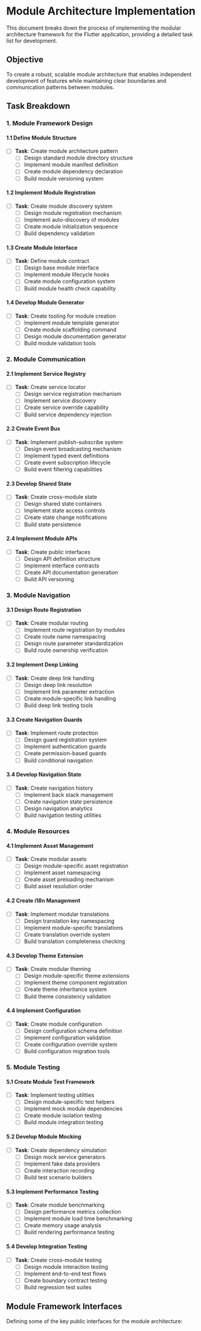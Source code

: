 # Module Architecture Implementation

This document breaks down the process of implementing the modular architecture framework for the Flutter application, providing a detailed task list for development.

## Objective
To create a robust, scalable module architecture that enables independent development of features while maintaining clear boundaries and communication patterns between modules.

## Task Breakdown

### 1. Module Framework Design

#### 1.1 Define Module Structure
- [ ] **Task**: Create module architecture pattern
  - [ ] Design standard module directory structure
  - [ ] Implement module manifest definition
  - [ ] Create module dependency declaration
  - [ ] Build module versioning system

#### 1.2 Implement Module Registration
- [ ] **Task**: Create module discovery system
  - [ ] Design module registration mechanism
  - [ ] Implement auto-discovery of modules
  - [ ] Create module initialization sequence
  - [ ] Build dependency validation

#### 1.3 Create Module Interface
- [ ] **Task**: Define module contract
  - [ ] Design base module interface
  - [ ] Implement module lifecycle hooks
  - [ ] Create module configuration system
  - [ ] Build module health check capability

#### 1.4 Develop Module Generator
- [ ] **Task**: Create tooling for module creation
  - [ ] Implement module template generator
  - [ ] Create module scaffolding command
  - [ ] Design module documentation generator
  - [ ] Build module validation tools

### 2. Module Communication

#### 2.1 Implement Service Registry
- [ ] **Task**: Create service locator
  - [ ] Design service registration mechanism
  - [ ] Implement service discovery
  - [ ] Create service override capability
  - [ ] Build service dependency injection

#### 2.2 Create Event Bus
- [ ] **Task**: Implement publish-subscribe system
  - [ ] Design event broadcasting mechanism
  - [ ] Implement typed event definitions
  - [ ] Create event subscription lifecycle
  - [ ] Build event filtering capabilities

#### 2.3 Develop Shared State
- [ ] **Task**: Create cross-module state
  - [ ] Design shared state containers
  - [ ] Implement state access controls
  - [ ] Create state change notifications
  - [ ] Build state persistence

#### 2.4 Implement Module APIs
- [ ] **Task**: Create public interfaces
  - [ ] Design API definition structure
  - [ ] Implement interface contracts
  - [ ] Create API documentation generation
  - [ ] Build API versioning

### 3. Module Navigation

#### 3.1 Design Route Registration
- [ ] **Task**: Create modular routing
  - [ ] Implement route registration by modules
  - [ ] Create route name namespacing
  - [ ] Design route parameter standardization
  - [ ] Build route ownership verification

#### 3.2 Implement Deep Linking
- [ ] **Task**: Create deep link handling
  - [ ] Design deep link resolution
  - [ ] Implement link parameter extraction
  - [ ] Create module-specific link handling
  - [ ] Build deep link testing tools

#### 3.3 Create Navigation Guards
- [ ] **Task**: Implement route protection
  - [ ] Design guard registration system
  - [ ] Implement authentication guards
  - [ ] Create permission-based guards
  - [ ] Build conditional navigation

#### 3.4 Develop Navigation State
- [ ] **Task**: Create navigation history
  - [ ] Implement back stack management
  - [ ] Create navigation state persistence
  - [ ] Design navigation analytics
  - [ ] Build navigation testing utilities

### 4. Module Resources

#### 4.1 Implement Asset Management
- [ ] **Task**: Create modular assets
  - [ ] Design module-specific asset registration
  - [ ] Implement asset namespacing
  - [ ] Create asset preloading mechanism
  - [ ] Build asset resolution order

#### 4.2 Create i18n Management
- [ ] **Task**: Implement modular translations
  - [ ] Design translation key namespacing
  - [ ] Implement module-specific translations
  - [ ] Create translation override system
  - [ ] Build translation completeness checking

#### 4.3 Develop Theme Extension
- [ ] **Task**: Create modular theming
  - [ ] Design module-specific theme extensions
  - [ ] Implement theme component registration
  - [ ] Create theme inheritance system
  - [ ] Build theme consistency validation

#### 4.4 Implement Configuration
- [ ] **Task**: Create module configuration
  - [ ] Design configuration schema definition
  - [ ] Implement configuration validation
  - [ ] Create configuration override system
  - [ ] Build configuration migration tools

### 5. Module Testing

#### 5.1 Create Module Test Framework
- [ ] **Task**: Implement testing utilities
  - [ ] Design module-specific test helpers
  - [ ] Implement mock module dependencies
  - [ ] Create module isolation testing
  - [ ] Build module integration testing

#### 5.2 Develop Module Mocking
- [ ] **Task**: Create dependency simulation
  - [ ] Design mock service generators
  - [ ] Implement fake data providers
  - [ ] Create interaction recording
  - [ ] Build test scenario builders

#### 5.3 Implement Performance Testing
- [ ] **Task**: Create module benchmarking
  - [ ] Design performance metrics collection
  - [ ] Implement module load time benchmarking
  - [ ] Create memory usage analysis
  - [ ] Build rendering performance testing

#### 5.4 Develop Integration Testing
- [ ] **Task**: Create cross-module testing
  - [ ] Design module interaction testing
  - [ ] Implement end-to-end test flows
  - [ ] Create boundary contract testing
  - [ ] Build regression test suites

## Module Framework Interfaces

Defining some of the key public interfaces for the module architecture:
